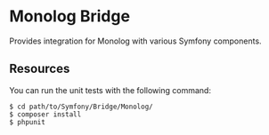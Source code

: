 Monolog Bridge
==============

Provides integration for Monolog with various Symfony components.

Resources
---------

You can run the unit tests with the following command:

    $ cd path/to/Symfony/Bridge/Monolog/
    $ composer install
    $ phpunit
